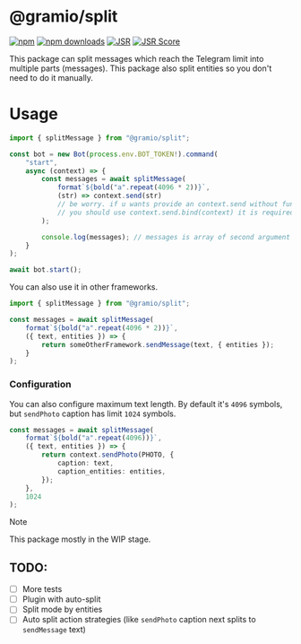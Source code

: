 # @gramio/split

[![npm](https://img.shields.io/npm/v/@gramio/split?logo=npm&style=flat&labelColor=000&color=3b82f6)](https://www.npmjs.org/package/@gramio/split)
[![npm downloads](https://img.shields.io/npm/dw/@gramio/split?logo=npm&style=flat&labelColor=000&color=3b82f6)](https://www.npmjs.org/package/@gramio/split)
[![JSR](https://jsr.io/badges/@gramio/split)](https://jsr.io/@gramio/split)
[![JSR Score](https://jsr.io/badges/@gramio/split/score)](https://jsr.io/@gramio/split)

This package can split messages which reach the Telegram limit into multiple parts (messages). This package also split entities so you don't need to do it manually.

# Usage

```ts
import { splitMessage } from "@gramio/split";

const bot = new Bot(process.env.BOT_TOKEN!).command(
    "start",
    async (context) => {
        const messages = await splitMessage(
            format`${bold("a".repeat(4096 * 2))}`,
            (str) => context.send(str)
            // be worry. if u wants provide an context.send without function wrapper
            // you should use context.send.bind(context) it is required because otherwise it will lose context data
        );

        console.log(messages); // messages is array of second argument results
    }
);

await bot.start();
```

You can also use it in other frameworks.

```ts
import { splitMessage } from "@gramio/split";

const messages = await splitMessage(
    format`${bold("a".repeat(4096 * 2))}`,
    ({ text, entities }) => {
        return someOtherFramework.sendMessage(text, { entities });
    }
);
```

### Configuration

You can also configure maximum text length. By default it's `4096` symbols, but `sendPhoto` caption has limit `1024` symbols.

```ts
const messages = await splitMessage(
    format`${bold("a".repeat(4096))}`,
    ({ text, entities }) => {
        return context.sendPhoto(PHOTO, {
            caption: text,
            caption_entities: entities,
        });
    },
    1024
);
```

> [!NOTE]
> This package mostly in the WIP stage.

## TODO:

-   [ ] More tests
-   [ ] Plugin with auto-split
-   [ ] Split mode by entities
-   [ ] Auto split action strategies (like `sendPhoto` caption next splits to `sendMessage` text)
